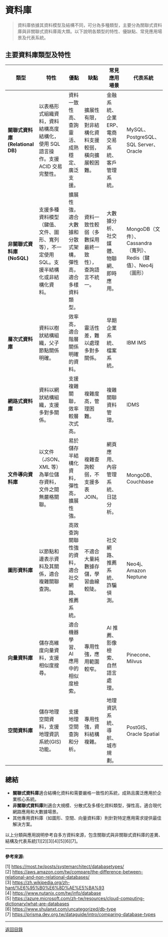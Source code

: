 # 資料庫

> 資料庫依據其資料模型及結構不同，可分為多種類型，主要分為關聯式資料庫與非關聯式資料庫兩大類。以下說明各類型的特性、優缺點、常見應用場景及代表系統。

## 主要資料庫類型及特性

| 類型                             | 特性                                                                                       | 優點                                                         | 缺點                                                   | 常見應用場景                                     | 代表系統                                                         |
| -------------------------------- | ------------------------------------------------------------------------------------------ | ------------------------------------------------------------ | ------------------------------------------------------ | ------------------------------------------------ | ---------------------------------------------------------------- |
| **關聯式資料庫 (Relational DB)** | 以表格形式組織資料，資料結構高度結構化，使用 SQL 語言操作。支援 ACID 交易完整性。          | 資料一致性高、查詢靈活、成熟穩定、廣泛支援。                 | 擴展性有限，對非結構化資料支援較弱，橫向擴展較困難。   | 金融系統、企業 ERP、電商交易系統、客戶管理系統。 | MySQL、PostgreSQL、SQL Server、Oracle                            |
| **非關聯式資料庫 (NoSQL)**       | 支援多種資料模型（鍵值、文件、圖形、寬列等），不一定使用 SQL。支援半結構化或非結構化資料。 | 擴展性強，適合大數據和分散式架構，彈性高，適合多樣資料類型。 | 資料一致性較弱（多數採用最終一致性），查詢語言不統一。 | 大數據分析、社交媒體、物聯網、即時應用。         | MongoDB（文件）、Cassandra（寬列）、Redis（鍵值）、Neo4j（圖形） |
| **層次式資料庫**                 | 資料以樹狀結構組織，父子節點關係明確。                                                     | 效率高，適合階層關係明確的資料。                             | 靈活性差，難以處理多對多關係。                         | 早期企業系統、檔案系統。                         | IBM IMS                                                          |
| **網路式資料庫**                 | 資料以網狀結構組織，支援多對多關係。                                                       | 支援複雜關聯，效率較層次式高。                               | 複雜度高，管理困難。                                   | 複雜關聯資料管理。                               | IDMS                                                             |
| **文件導向資料庫**               | 以文件（JSON、XML 等）為單位儲存資料，文件之間無嚴格關聯。                                 | 易於儲存半結構化資料，彈性高，擴展性強。                     | 複雜查詢較弱，不支援多表 JOIN。                        | 網頁應用、內容管理系統、日誌分析。               | MongoDB、Couchbase                                               |
| **圖形資料庫**                   | 以節點和邊表示資料及其關係，適合複雜關聯查詢。                                             | 高效查詢關聯性強的資料，適合社交網路、推薦系統。             | 不適合大量純數據存儲，學習曲線較陡。                   | 社交網路、推薦系統、詐騙偵測。                   | Neo4j、Amazon Neptune                                            |
| **向量資料庫**                   | 儲存高維度向量資料，支援相似度搜尋。                                                       | 適合機器學習、AI 應用中的相似度檢索。                        | 專用性強，應用範圍較窄。                               | AI 推薦、影像檢索、自然語言處理。                | Pinecone、Milvus                                                 |
| **空間資料庫**                   | 儲存地理空間資料，支援地理資訊系統(GIS)功能。                                              | 支援地理空間查詢和分析。                                     | 專用性強，資料結構複雜。                               | 地理資訊系統、導航、城市規劃。                   | PostGIS、Oracle Spatial                                          |

## 總結

- **關聯式資料庫**適合結構化資料和需要嚴格一致性的系統，成熟且廣泛應用於企業核心系統。
- **非關聯式資料庫**則適合大規模、分散式及多樣化資料類型，彈性高，適合現代網路應用和大數據場景。
- 其他專用資料庫（如圖形、空間、向量資料庫）則針對特定應用需求提供最佳解決方案。

以上分類與應用說明參考自多方資料來源，包含關聯式與非關聯式資料庫的差異、結構及代表系統[1][2][3][4][5][6][7]。

---

**參考來源:**

[1] https://most.tw/posts/systemarchitect/databasetypes/ \
[2] https://aws.amazon.com/tw/compare/the-difference-between-relational-and-non-relational-databases/ \
[3] https://zh.wikipedia.org/zh-hant/%E6%95%B0%E6%8D%AE%E5%BA%93 \
[4] https://www.nutanix.com/tw/info/database \
[5] https://azure.microsoft.com/zh-tw/resources/cloud-computing-dictionary/what-are-databases \
[6] https://www.shulanxt.com/uncategorized/db-type \
[7] https://prisma.dev.org.tw/dataguide/intro/comparing-database-types

---

[返回目錄](./../README.md)
